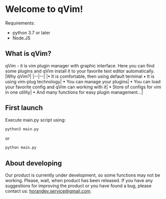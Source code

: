 #  Welcome to qVim!
Requirements:
- python 3.7 or later
- Node.JS
## What is qVim?
qVim - it is vim plugin manager with graphic interface. Here you can find some plugins and qVim install it to your favorite text editor automatically.
|Why qVim?|
|--|--|
|• It is comfortable, then using default terminal
• It is using vim-plug technology|
• You can manage your plugins|
• You can load your favorite config and qVim can working with it|
• Store of configs for vim in one utility|
• And many functions for easy plugin management...|
## First launch
Execute main.py script using:
```sh
python3 main.py
```
or
```sh
python main.py
```
## About developing
Our product is currently under development, so some functions may not be working. Please, wait, when product has been released. If you have any suggestions for improving the product or you have found a bug, please contact us: horandev.service@gmail.com.
